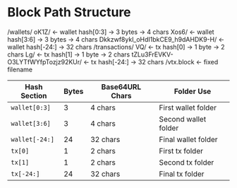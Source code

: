 # Block Path Structure

/wallets/
  oK1Z/                ← wallet hash[0:3] → 3 bytes → 4 chars
  Xos6/                ← wallet hash[3:6] → 3 bytes → 4 chars
  Dkkzwf8ykl_oHdI1bkCE9_h9dAHDK9-H/   ← wallet hash[-24:] → 32 chars
/transactions/
  VQ/                  ← tx hash[0] → 1 byte → 2 chars
  Lg/                  ← tx hash[1] → 1 byte → 2 chars
  tZLu3FrEVKV-O3LYTfWYfpTozjz92KUr/   ← tx hash[-24:] → 32 chars
/vtx.block             ← fixed filename


| Hash Section   | Bytes | Base64URL Chars | Folder Use           |
| -------------- | ----- | --------------- | -------------------- |
| `wallet[0:3]`  | 3     | 4 chars         | First wallet folder  |
| `wallet[3:6]`  | 3     | 4 chars         | Second wallet folder |
| `wallet[-24:]` | 24    | 32 chars        | Final wallet folder  |
| `tx[0]`        | 1     | 2 chars         | First tx folder      |
| `tx[1]`        | 1     | 2 chars         | Second tx folder     |
| `tx[-24:]`     | 24    | 32 chars        | Final tx folder      |
